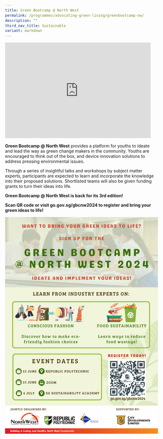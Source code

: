 ```yaml
---
title: Green Bootcamp @ North West
permalink: /programmes/advocating-green-living/greenbootcamp-nw/
description: ""
third_nav_title: Sustainable
variant: markdown
---
```

<iframe allowfullscreen="" allow="accelerometer; autoplay; clipboard-write; encrypted-media; gyroscope; picture-in-picture; web-share" frameborder="0" title="YouTube video player" src="https://www.youtube.com/embed/r8XOxyLAIrw" height="315" width="480"></iframe>

**Green Bootcamp @ North West** provides a platform for youths to ideate and lead the way as green change makers in the community. Youths are encouraged to think out of the box, and device innovation solutions to address pressing environmental issues.

Through a series of insightful talks and workshops by subject matter experts, participants are expected to learn and incorporate the knowledge into their proposed solutions. Shortlisted teams will also be given funding grants to turn their ideas into life.

**Green Bootcamp @ North West is back for its 3rd edition!** 

**Scan QR code or visit go.gov.sg/gbcnw2024 to register and bring your green ideas to life!**

![](/images/Programmes/Green%20Living/image.png)